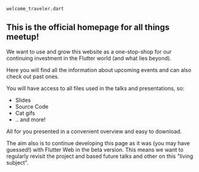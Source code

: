 `welcome_traveler.dart`

## This is the official homepage for all things meetup!

We want to use and grow this website as a one-stop-shop for our continuing investment in the Flutter world (and what lies beyond).

Here you will find all the information about upcoming events and can also check out past ones.

You will have access to all files used in the talks and presentations, so:

- Slides
- Source Code
- Cat gifs
- .. and more!

All for you presented in a convenient overview and easy to download.

The aim also is to continue developing this page as it was (you may have guessed!) with Flutter Web in the beta version. This means we want to regularly revisit the project and based future talks and other on this "living subject".